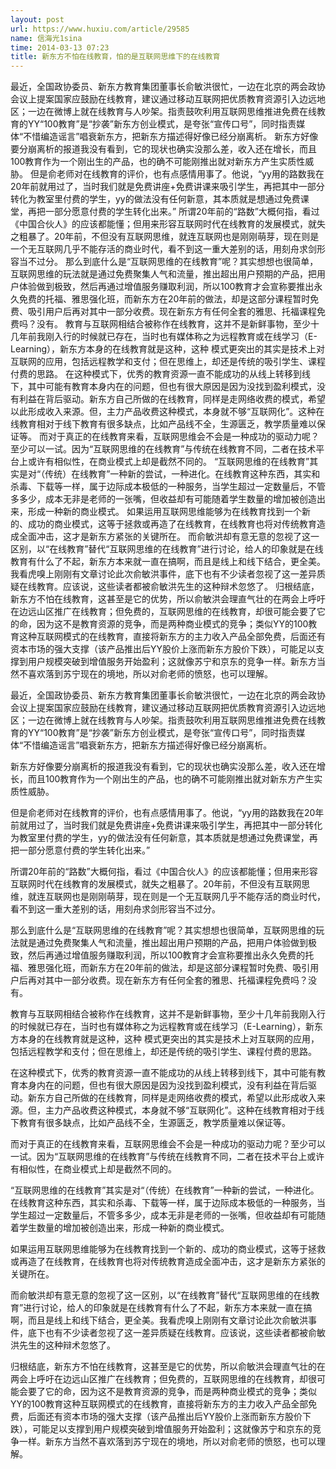 ```yaml
---
layout: post
url: https://www.huxiu.com/article/29585
name: 信海光1sina
time: 2014-03-13 07:23
title: 新东方不怕在线教育，怕的是互联网思维下的在线教育
---
```

最近，全国政协委员、新东方教育集团董事长俞敏洪很忙，一边在北京的两会政协会议上提案国家应鼓励在线教育，建议通过移动互联网把优质教育资源引入边远地区；一边在微博上就在线教育与人吵架。指责鼓吹利用互联网思维推进免费在线教育的YY“100教育”是“抄袭”新东方创业模式，是夸张“宣传口号”，同时指责媒体“不惜编造谣言”唱衰新东方，把新东方描述得好像已经分崩离析。 新东方好像要分崩离析的报道我没有看到，它的现状也确实没那么差，收入还在增长，而且100教育作为一个刚出生的产品，也的确不可能刚推出就对新东方产生实质性威胁。 但是俞老师对在线教育的评价，也有点感情用事了。他说，“yy用的路数我在20年前就用过了，当时我们就是免费讲座+免费讲课来吸引学生，再把其中一部分转化为教室里付费的学生，yy的做法没有任何新意，其本质就是想通过免费课堂，再把一部分愿意付费的学生转化出来。” 所谓20年前的“路数”大概何指，看过《中国合伙人》的应该都能懂；但用来形容互联网时代在线教育的发展模式，就失之粗暴了。20年前，不但没有互联网思维，就连互联网也是刚刚萌芽，现在则是一个无互联网几乎不能存活的商业时代，看不到这一重大差别的话，用刻舟求剑形容当不过分。 那么到底什么是“互联网思维的在线教育”呢？其实想想也很简单，互联网思维的玩法就是通过免费聚集人气和流量，推出超出用户预期的产品，把用户体验做到极致，然后再通过增值服务赚取利润，所以100教育才会宣称要推出永久免费的托福、雅思强化班，而新东方在20年前的做法，却是这部分课程暂时免费、吸引用户后再对其中一部分收费。现在新东方有任何全套的雅思、托福课程免费吗？没有。 教育与互联网相结合被称作在线教育，这并不是新鲜事物，至少十几年前我刚入行的时候就已存在，当时也有媒体称之为远程教育或在线学习（E-Learning），新东方本身的在线教育就是这种，这种 模式更突出的其实是技术上对互联网的应用，包括远程教学和支付；但在思维上，却还是传统的吸引学生、课程付费的思路。 在这种模式下，优秀的教育资源一直不能成功的从线上转移到线下，其中可能有教育本身内在的问题，但也有很大原因是因为没找到盈利模式，没有利益在背后驱动。新东方自己所做的在线教育，同样是走网络收费的模式，希望以此形成收入来源。但，主力产品收费这种模式，本身就不够“互联网化”。这种在线教育相对于线下教育有很多缺点，比如产品线不全，生源匮乏，教学质量难以保证等。 而对于真正的在线教育来看，互联网思维会不会是一种成功的驱动力呢？至少可以一试。因为“互联网思维的在线教育”与传统在线教育不同，二者在技术平台上或许有相似性，在商业模式上却是截然不同的。 “互联网思维的在线教育”其实是对“（传统）在线教育”一种新的尝试，一种进化。在线教育这种东西，其实和杀毒、下载等一样，属于边际成本极低的一种服务，当学生超过一定数量后，不管多多少，成本无非是老师的一张嘴，但收益却有可能随着学生数量的增加被创造出来，形成一种新的商业模式。 如果运用互联网思维能够为在线教育找到一个新的、成功的商业模式，这等于拯救或再造了在线教育，在线教育也将对传统教育造成全面冲击，这才是新东方紧张的关键所在。 而俞敏洪却有意无意的忽视了这一区别，以“在线教育”替代“互联网思维的在线教育”进行讨论，给人的印象就是在线教育有什么了不起，新东方本来就一直在搞啊，而且是线上和线下结合，更全美。我看虎嗅上刚刚有文章讨论此次俞敏洪事件，底下也有不少读者忽视了这一差异质疑在线教育。应该说，这些读者都被俞敏洪先生的这种辩术忽悠了。 归根结底，新东方不怕在线教育，这甚至是它的优势，所以俞敏洪会理直气壮的在两会上呼吁在边远山区推广在线教育；但免费的，互联网思维的在线教育，却很可能会要了它的命，因为这不是教育资源的竞争，而是两种商业模式的竞争；类似YY的100教育这种互联网模式的在线教育，直接将新东方的主力收入产品全部免费，后面还有资本市场的强大支撑（该产品推出后YY股价上涨而新东方股价下跌），可能足以支撑到用户规模突破到增值服务开始盈利；这就像苏宁和京东的竞争一样。新东方当然不喜欢落到苏宁现在的境地，所以对俞老师的愤怒，也可以理解。

最近，全国政协委员、新东方教育集团董事长俞敏洪很忙，一边在北京的两会政协会议上提案国家应鼓励在线教育，建议通过移动互联网把优质教育资源引入边远地区；一边在微博上就在线教育与人吵架。指责鼓吹利用互联网思维推进免费在线教育的YY“100教育”是“抄袭”新东方创业模式，是夸张“宣传口号”，同时指责媒体“不惜编造谣言”唱衰新东方，把新东方描述得好像已经分崩离析。

新东方好像要分崩离析的报道我没有看到，它的现状也确实没那么差，收入还在增长，而且100教育作为一个刚出生的产品，也的确不可能刚推出就对新东方产生实质性威胁。

但是俞老师对在线教育的评价，也有点感情用事了。他说，“yy用的路数我在20年前就用过了，当时我们就是免费讲座+免费讲课来吸引学生，再把其中一部分转化为教室里付费的学生，yy的做法没有任何新意，其本质就是想通过免费课堂，再把一部分愿意付费的学生转化出来。”

所谓20年前的“路数”大概何指，看过《中国合伙人》的应该都能懂；但用来形容互联网时代在线教育的发展模式，就失之粗暴了。20年前，不但没有互联网思维，就连互联网也是刚刚萌芽，现在则是一个无互联网几乎不能存活的商业时代，看不到这一重大差别的话，用刻舟求剑形容当不过分。

那么到底什么是“互联网思维的在线教育”呢？其实想想也很简单，互联网思维的玩法就是通过免费聚集人气和流量，推出超出用户预期的产品，把用户体验做到极致，然后再通过增值服务赚取利润，所以100教育才会宣称要推出永久免费的托福、雅思强化班，而新东方在20年前的做法，却是这部分课程暂时免费、吸引用户后再对其中一部分收费。现在新东方有任何全套的雅思、托福课程免费吗？没有。

教育与互联网相结合被称作在线教育，这并不是新鲜事物，至少十几年前我刚入行的时候就已存在，当时也有媒体称之为远程教育或在线学习（E-Learning），新东方本身的在线教育就是这种，这种 模式更突出的其实是技术上对互联网的应用，包括远程教学和支付；但在思维上，却还是传统的吸引学生、课程付费的思路。

在这种模式下，优秀的教育资源一直不能成功的从线上转移到线下，其中可能有教育本身内在的问题，但也有很大原因是因为没找到盈利模式，没有利益在背后驱动。新东方自己所做的在线教育，同样是走网络收费的模式，希望以此形成收入来源。但，主力产品收费这种模式，本身就不够“互联网化”。这种在线教育相对于线下教育有很多缺点，比如产品线不全，生源匮乏，教学质量难以保证等。

而对于真正的在线教育来看，互联网思维会不会是一种成功的驱动力呢？至少可以一试。因为“互联网思维的在线教育”与传统在线教育不同，二者在技术平台上或许有相似性，在商业模式上却是截然不同的。

“互联网思维的在线教育”其实是对“（传统）在线教育”一种新的尝试，一种进化。在线教育这种东西，其实和杀毒、下载等一样，属于边际成本极低的一种服务，当学生超过一定数量后，不管多多少，成本无非是老师的一张嘴，但收益却有可能随着学生数量的增加被创造出来，形成一种新的商业模式。

如果运用互联网思维能够为在线教育找到一个新的、成功的商业模式，这等于拯救或再造了在线教育，在线教育也将对传统教育造成全面冲击，这才是新东方紧张的关键所在。

而俞敏洪却有意无意的忽视了这一区别，以“在线教育”替代“互联网思维的在线教育”进行讨论，给人的印象就是在线教育有什么了不起，新东方本来就一直在搞啊，而且是线上和线下结合，更全美。我看虎嗅上刚刚有文章讨论此次俞敏洪事件，底下也有不少读者忽视了这一差异质疑在线教育。应该说，这些读者都被俞敏洪先生的这种辩术忽悠了。

归根结底，新东方不怕在线教育，这甚至是它的优势，所以俞敏洪会理直气壮的在两会上呼吁在边远山区推广在线教育；但免费的，互联网思维的在线教育，却很可能会要了它的命，因为这不是教育资源的竞争，而是两种商业模式的竞争；类似YY的100教育这种互联网模式的在线教育，直接将新东方的主力收入产品全部免费，后面还有资本市场的强大支撑（该产品推出后YY股价上涨而新东方股价下跌），可能足以支撑到用户规模突破到增值服务开始盈利；这就像苏宁和京东的竞争一样。新东方当然不喜欢落到苏宁现在的境地，所以对俞老师的愤怒，也可以理解。

